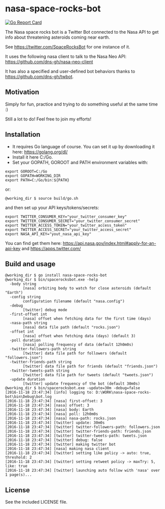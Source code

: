 # nasa-space-rocks-bot

[![Go Report Card](https://goreportcard.com/badge/github.com/dns-gh/nasa-space-rocks-bot)](https://goreportcard.com/report/github.com/dns-gh/nasa-space-rocks-bot)

The Nasa space rocks bot is a Twitter Bot connected to the Nasa API to get info about threatening asteroids coming near earth.

See https://twitter.com/SpaceRocksBot for one instance of it.

It uses the following nasa client to talk to the Nasa Neo API: https://github.com/dns-gh/nasa-neo-client

It has also a specified and user-defined bot behaviors thanks to https://github.com/dns-gh/twbot.

## Motivation

Simply for fun, practice and trying to do something useful at the same time :)

Still a lot to do! Feel free to join my efforts!

## Installation

- It requires Go language of course. You can set it up by downloading it here: https://golang.org/dl/
- Install it here C:/Go.
- Set your GOPATH, GOROOT and PATH environment variables with:

```
export GOROOT=C:/Go
export GOPATH=WORKING_DIR
export PATH=C:/Go/bin:${PATH}
```

or:

```
@working_dir $ source build/go.sh
```

and then set up your API keys/tokens/secrets:

```
export TWITTER_CONSUMER_KEY="your_twitter_consumer_key"
export TWITTER_CONSUMER_SECRET="your_twitter_consumer_secret"
export TWITTER_ACCESS_TOKEN="your_twitter_access_token"
export TWITTER_ACCESS_SECRET="your_twitter_access_secret"
export NASA_API_KEY="yout_nasa_api_key"
```

You can find get them here: https://api.nasa.gov/index.html#apply-for-an-api-key and https://apps.twitter.com/

## Build and usage

```
@working_dir $ go install nasa-space-rocks-bot
@working_dir $ bin/spacerocksbot.exe -help
  -body string
        [nasa] orbiting body to watch for close asteroids (default "Earth")
  -config string
        configuration filename (default "nasa.config")
  -debug
        [twitter] debug mode
  -first-offset int
        [nasa] offset when fetching data for the first time (days)
  -nasa-path string
        [nasa] data file path (default "rocks.json")
  -offset int
        [nasa] offset when fetching data (days) (default 3)
  -poll duration
        [nasa] polling frequency of data (default 12h0m0s)
  -twitter-followers-path string
        [twitter] data file path for followers (default "followers.json")
  -twitter-friends-path string
        [twitter] data file path for friends (default "friends.json")
  -twitter-tweets-path string
        [twitter] data file path for tweets (default "tweets.json")
  -update duration
        [twitter] update frequency of the bot (default 30m0s)
@working_dir $ bin/spacerocksbot.exe -update=30m -debug=false
[2016-11-18 23:47:34] [info] logging to: D:\WORK\nasa-space-rocks-bot\bin\Debug\bot.log
[2016-11-18 23:47:34] [nasa] first-offset: 3
[2016-11-18 23:47:34] [nasa] offset: 3
[2016-11-18 23:47:34] [nasa] body: Earth
[2016-11-18 23:47:34] [nasa] poll: 12h0m0s
[2016-11-18 23:47:34] [nasa] nasa-path: rocks.json
[2016-11-18 23:47:34] [twitter] update: 30m0s
[2016-11-18 23:47:34] [twitter] twitter-followers-path: followers.json
[2016-11-18 23:47:34] [twitter] twitter-friends-path: friends.json
[2016-11-18 23:47:34] [twitter] twitter-tweets-path: tweets.json
[2016-11-18 23:47:34] [twitter] debug: false
[2016-11-18 23:47:34] [twitter] making twitter bot
[2016-11-18 23:47:34] [nasa] making nasa client
[2016-11-18 23:47:34] [twitter] setting like policy -> auto: true, threshold: 2
[2016-11-18 23:47:34] [twitter] setting retweet policy -> maxTry: 5, like: true
[2016-11-18 23:47:34] [twitter] launching auto follow with 'nasa' over 1 page(s)...
```

## License

See the included LICENSE file.